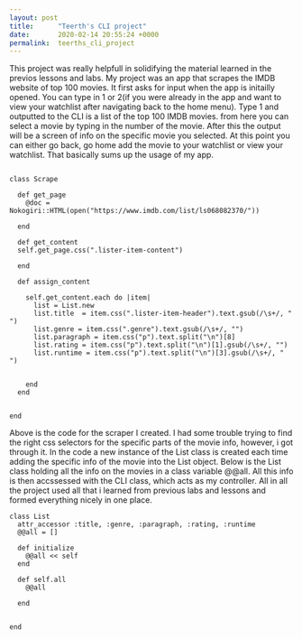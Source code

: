 ```yaml
---
layout: post
title:      "Teerth's CLI project"
date:       2020-02-14 20:55:24 +0000
permalink:  teerths_cli_project
---
```



This project was really helpfull in solidifying the material learned in the previos lessons and labs. My project was an app that scrapes the IMDB website of top 100 movies. It first asks for input when the app is initailly opened. You can type in 1 or 2(if you were already in the app and want to view your watchlist after navigating back to the home menu). Type 1 and outputted to the CLI is a list of the top 100 IMDB movies. from here you can select a movie by typing in the number of the movie. After this the output will be a screen of info on the specific movie you selected. At this point you can either go back, go home add the movie to your watchlist or view your watchlist.  That basically sums up the usage of my app. 

```

class Scrape
  
  def get_page
    @doc = Nokogiri::HTML(open("https://www.imdb.com/list/ls068082370/"))
      
  end 
  
  def get_content
  self.get_page.css(".lister-item-content")
    
  end 
  
  def assign_content
    
    self.get_content.each do |item|
      list = List.new
      list.title  = item.css(".lister-item-header").text.gsub(/\s+/, " ")
      list.genre = item.css(".genre").text.gsub(/\s+/, "")
      list.paragraph = item.css("p").text.split("\n")[8]
      list.rating = item.css("p").text.split("\n")[1].gsub(/\s+/, "")
      list.runtime = item.css("p").text.split("\n")[3].gsub(/\s+/, " ")
  
    
    end 
  end


end 
```

Above is the code for the scraper I created. I had some trouble trying to find the right css selectors for the specific parts of the movie info, however, i got through it.  In the code a new instance of the List class is created each time adding the specific info of the movie into the List object. Below is the List class holding all the info on the movies in a class variable @@all. All this info is then accssessed with the CLI class, which acts as my controller. All in all the project used all that i learned from previous labs and lessons and formed everything nicely in one place.  

```
class List
  attr_accessor :title, :genre, :paragraph, :rating, :runtime
  @@all = []
  
  def initialize
    @@all << self 
  end 
  
  def self.all 
    @@all
 
  end 
  
  
end 
```
